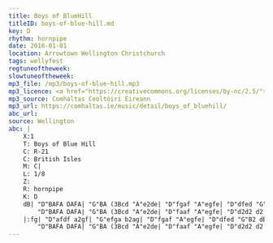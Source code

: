 ```yaml
---
title: Boys of BlueHill
titleID: boys-of-blue-hill.md
key: D
rhythm: hornpipe
date: 2016-01-01
location: Arrowtown Wellington Christchurch
tags: wellyfest
regtuneoftheweek:
slowtuneoftheweek:
mp3_file: /mp3/boys-of-blue-hill.mp3
mp3_licence: <a href="https://creativecommons.org/licenses/by-nc/2.5/">CC-BY-NC-2.5</a>
mp3_source: Comhaltas Ceoltóirí Éireann
mp3_url: https://comhaltas.ie/music/detail/boys_of_bluehill/
abc_url:
source: Wellington
abc: |
    X:1
    T: Boys of Blue Hill
    C: R-21
    C: British Isles
    M: C|
    L: 1/8
    Z:
    R: hornpipe
    K: D
    dB| "D"BAFA DAFA| "G"BA (3Bcd "A"e2de| "D"fgaf "A"egfe| "D"dfed "G"B2dB|
        "D"BAFA DAFA| "G"BA (3Bcd "A"e2de| "D"faaf "A"egfe| "D"d2d2 d2 :|
    |:fg| "D"afdf a2gf| "G"efga b2ag| "D"fgaf "A"egfe| "D"dfed "G"B2 dB |
        "D"BAFA DAFA| "G"BA (3Bcd "A"e2de| "D"faaf "A"egfe| "D"d2d2 d2 :|
---
```

